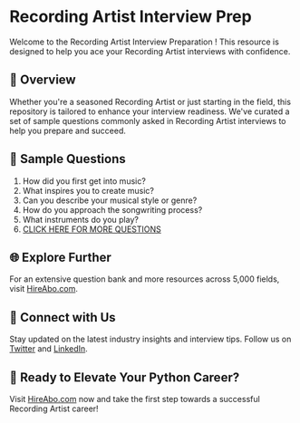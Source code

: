 # Recording Artist Interview Prep

Welcome to the Recording Artist Interview Preparation ! This resource is designed to help you ace your Recording Artist interviews with confidence.

## 🚀 Overview

Whether you're a seasoned Recording Artist or just starting in the field, this repository is tailored to enhance your interview readiness. We've curated a set of sample questions commonly asked in Recording Artist interviews to help you prepare and succeed.

## 📝 Sample Questions

1. How did you first get into music?
2. What inspires you to create music?
3. Can you describe your musical style or genre?
4. How do you approach the songwriting process?
5. What instruments do you play?
6. [CLICK HERE FOR MORE QUESTIONS](https://hireabo.com/job/16_1_10/Recording%20Artist)

## 🌐 Explore Further

For an extensive question bank and more resources across 5,000 fields, visit [HireAbo.com](https://www.hireabo.com).

## 📱 Connect with Us

Stay updated on the latest industry insights and interview tips. Follow us on [Twitter](https://twitter.com/hireabo) and [LinkedIn](https://www.linkedin.com/in/hire-abo-3609972a8/).

## 🚀 Ready to Elevate Your Python Career?

Visit [HireAbo.com](https://www.hireabo.com) now and take the first step towards a successful Recording Artist career!